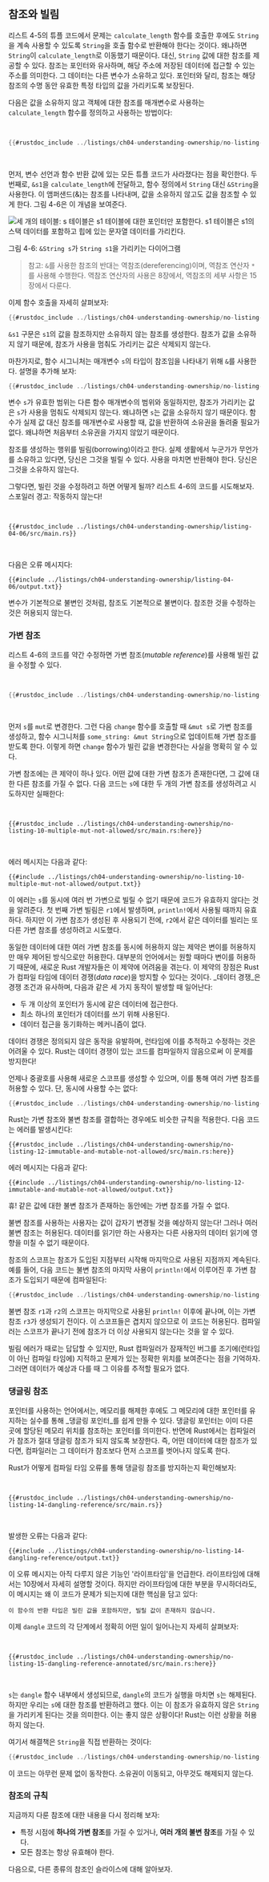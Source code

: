 ## 참조와 빌림

리스트 4-5의 튜플 코드에서 문제는 `calculate_length` 함수를 호출한 후에도 `String`을 계속 사용할 수 있도록 `String`을 호출 함수로 반환해야 한다는 것이다. 왜냐하면 `String`이 `calculate_length`로 이동했기 때문이다. 대신, `String` 값에 대한 참조를 제공할 수 있다. 참조는 포인터와 유사하며, 해당 주소에 저장된 데이터에 접근할 수 있는 주소를 의미한다. 그 데이터는 다른 변수가 소유하고 있다. 포인터와 달리, 참조는 해당 참조의 수명 동안 유효한 특정 타입의 값을 가리키도록 보장된다.

다음은 값을 소유하지 않고 객체에 대한 참조를 매개변수로 사용하는 `calculate_length` 함수를 정의하고 사용하는 방법이다:

<Listing file-name="src/main.rs">

```rust
{{#rustdoc_include ../listings/ch04-understanding-ownership/no-listing-07-reference/src/main.rs:all}}
```

</Listing>

먼저, 변수 선언과 함수 반환 값에 있는 모든 튜플 코드가 사라졌다는 점을 확인한다. 두 번째로, `&s1`을 `calculate_length`에 전달하고, 함수 정의에서 `String` 대신 `&String`을 사용한다. 이 앰퍼샌드(&)는 참조를 나타내며, 값을 소유하지 않고도 값을 참조할 수 있게 한다. 그림 4-6은 이 개념을 보여준다.

<img alt="세 개의 테이블: s 테이블은 s1 테이블에 대한 포인터만 포함한다. s1 테이블은 s1의 스택 데이터를 포함하고 힙에 있는 문자열 데이터를 가리킨다." src="img/trpl04-06.svg" class="center" />

<span class="caption">그림 4-6: `&String s`가 `String s1`을 가리키는 다이어그램</span>

> 참고: `&`를 사용한 참조의 반대는 역참조(dereferencing)이며, 역참조 연산자 `*`를 사용해 수행한다. 역참조 연산자의 사용은 8장에서, 역참조의 세부 사항은 15장에서 다룬다.

이제 함수 호출을 자세히 살펴보자:

```rust
{{#rustdoc_include ../listings/ch04-understanding-ownership/no-listing-07-reference/src/main.rs:here}}
```

`&s1` 구문은 `s1`의 값을 참조하지만 소유하지 않는 참조를 생성한다. 참조가 값을 소유하지 않기 때문에, 참조가 사용을 멈춰도 가리키는 값은 삭제되지 않는다.

마찬가지로, 함수 시그니처는 매개변수 `s`의 타입이 참조임을 나타내기 위해 `&`를 사용한다. 설명을 추가해 보자:

```rust
{{#rustdoc_include ../listings/ch04-understanding-ownership/no-listing-08-reference-with-annotations/src/main.rs:here}}
```

변수 `s`가 유효한 범위는 다른 함수 매개변수의 범위와 동일하지만, 참조가 가리키는 값은 `s`가 사용을 멈춰도 삭제되지 않는다. 왜냐하면 `s`는 값을 소유하지 않기 때문이다. 함수가 실제 값 대신 참조를 매개변수로 사용할 때, 값을 반환하여 소유권을 돌려줄 필요가 없다. 왜냐하면 처음부터 소유권을 가지지 않았기 때문이다.

참조를 생성하는 행위를 빌림(borrowing)이라고 한다. 실제 생활에서 누군가가 무언가를 소유하고 있다면, 당신은 그것을 빌릴 수 있다. 사용을 마치면 반환해야 한다. 당신은 그것을 소유하지 않는다.

그렇다면, 빌린 것을 수정하려고 하면 어떻게 될까? 리스트 4-6의 코드를 시도해보자. 스포일러 경고: 작동하지 않는다!

<Listing number="4-6" file-name="src/main.rs" caption="빌린 값을 수정하려는 시도">

```rust,ignore,does_not_compile
{{#rustdoc_include ../listings/ch04-understanding-ownership/listing-04-06/src/main.rs}}
```

</Listing>

다음은 오류 메시지다:

```console
{{#include ../listings/ch04-understanding-ownership/listing-04-06/output.txt}}
```

변수가 기본적으로 불변인 것처럼, 참조도 기본적으로 불변이다. 참조한 것을 수정하는 것은 허용되지 않는다.


### 가변 참조

리스트 4-6의 코드를 약간 수정하면 가변 참조(_mutable reference_)를 사용해 빌린 값을 수정할 수 있다.

<Listing file-name="src/main.rs">

```rust
{{#rustdoc_include ../listings/ch04-understanding-ownership/no-listing-09-fixes-listing-04-06/src/main.rs}}
```

</Listing>

먼저 `s`를 `mut`로 변경한다. 그런 다음 `change` 함수를 호출할 때 `&mut s`로 가변 참조를 생성하고, 함수 시그니처를 `some_string: &mut String`으로 업데이트해 가변 참조를 받도록 한다. 이렇게 하면 `change` 함수가 빌린 값을 변경한다는 사실을 명확히 알 수 있다.

가변 참조에는 큰 제약이 하나 있다. 어떤 값에 대한 가변 참조가 존재한다면, 그 값에 대한 다른 참조를 가질 수 없다. 다음 코드는 `s`에 대한 두 개의 가변 참조를 생성하려고 시도하지만 실패한다:

<Listing file-name="src/main.rs">

```rust,ignore,does_not_compile
{{#rustdoc_include ../listings/ch04-understanding-ownership/no-listing-10-multiple-mut-not-allowed/src/main.rs:here}}
```

</Listing>

에러 메시지는 다음과 같다:

```console
{{#include ../listings/ch04-understanding-ownership/no-listing-10-multiple-mut-not-allowed/output.txt}}
```

이 에러는 `s`를 동시에 여러 번 가변으로 빌릴 수 없기 때문에 코드가 유효하지 않다는 것을 알려준다. 첫 번째 가변 빌림은 `r1`에서 발생하며, `println!`에서 사용될 때까지 유효하다. 하지만 이 가변 참조가 생성된 후 사용되기 전에, `r2`에서 같은 데이터를 빌리는 또 다른 가변 참조를 생성하려고 시도했다.

동일한 데이터에 대한 여러 가변 참조를 동시에 허용하지 않는 제약은 변이를 허용하지만 매우 제어된 방식으로만 허용한다. 대부분의 언어에서는 원할 때마다 변이를 허용하기 때문에, 새로운 Rust 개발자들은 이 제약에 어려움을 겪는다. 이 제약의 장점은 Rust가 컴파일 타임에 데이터 경쟁(_data race_)을 방지할 수 있다는 것이다. _데이터 경쟁_은 경쟁 조건과 유사하며, 다음과 같은 세 가지 동작이 발생할 때 일어난다:

- 두 개 이상의 포인터가 동시에 같은 데이터에 접근한다.
- 최소 하나의 포인터가 데이터를 쓰기 위해 사용된다.
- 데이터 접근을 동기화하는 메커니즘이 없다.

데이터 경쟁은 정의되지 않은 동작을 유발하며, 런타임에 이를 추적하고 수정하는 것은 어려울 수 있다. Rust는 데이터 경쟁이 있는 코드를 컴파일하지 않음으로써 이 문제를 방지한다!

언제나 중괄호를 사용해 새로운 스코프를 생성할 수 있으며, 이를 통해 여러 가변 참조를 허용할 수 있다. 단, 동시에 사용할 수는 없다:

```rust
{{#rustdoc_include ../listings/ch04-understanding-ownership/no-listing-11-muts-in-separate-scopes/src/main.rs:here}}
```

Rust는 가변 참조와 불변 참조를 결합하는 경우에도 비슷한 규칙을 적용한다. 다음 코드는 에러를 발생시킨다:

```rust,ignore,does_not_compile
{{#rustdoc_include ../listings/ch04-understanding-ownership/no-listing-12-immutable-and-mutable-not-allowed/src/main.rs:here}}
```

에러 메시지는 다음과 같다:

```console
{{#include ../listings/ch04-understanding-ownership/no-listing-12-immutable-and-mutable-not-allowed/output.txt}}
```

휴! 같은 값에 대한 불변 참조가 존재하는 동안에는 가변 참조를 가질 수 없다.

불변 참조를 사용하는 사용자는 값이 갑자기 변경될 것을 예상하지 않는다! 그러나 여러 불변 참조는 허용된다. 데이터를 읽기만 하는 사용자는 다른 사용자의 데이터 읽기에 영향을 미칠 수 없기 때문이다.

참조의 스코프는 참조가 도입된 지점부터 시작해 마지막으로 사용된 지점까지 계속된다. 예를 들어, 다음 코드는 불변 참조의 마지막 사용이 `println!`에서 이루어진 후 가변 참조가 도입되기 때문에 컴파일된다:

```rust
{{#rustdoc_include ../listings/ch04-understanding-ownership/no-listing-13-reference-scope-ends/src/main.rs:here}}
```

불변 참조 `r1`과 `r2`의 스코프는 마지막으로 사용된 `println!` 이후에 끝나며, 이는 가변 참조 `r3`가 생성되기 전이다. 이 스코프들은 겹치지 않으므로 이 코드는 허용된다. 컴파일러는 스코프가 끝나기 전에 참조가 더 이상 사용되지 않는다는 것을 알 수 있다.

빌림 에러가 때로는 답답할 수 있지만, Rust 컴파일러가 잠재적인 버그를 조기에(런타임이 아닌 컴파일 타임에) 지적하고 문제가 있는 정확한 위치를 보여준다는 점을 기억하자. 그러면 데이터가 예상과 다를 때 그 이유를 추적할 필요가 없다.


### 댕글링 참조

포인터를 사용하는 언어에서는, 메모리를 해제한 후에도 그 메모리에 대한 포인터를 유지하는 실수를 통해 _댕글링 포인터_를 쉽게 만들 수 있다. 댕글링 포인터는 이미 다른 곳에 할당된 메모리 위치를 참조하는 포인터를 의미한다. 반면에 Rust에서는 컴파일러가 참조가 절대 댕글링 참조가 되지 않도록 보장한다. 즉, 어떤 데이터에 대한 참조가 있다면, 컴파일러는 그 데이터가 참조보다 먼저 스코프를 벗어나지 않도록 한다.

Rust가 어떻게 컴파일 타임 오류를 통해 댕글링 참조를 방지하는지 확인해보자:

<Listing file-name="src/main.rs">

```rust,ignore,does_not_compile
{{#rustdoc_include ../listings/ch04-understanding-ownership/no-listing-14-dangling-reference/src/main.rs}}
```

</Listing>

발생한 오류는 다음과 같다:

```console
{{#include ../listings/ch04-understanding-ownership/no-listing-14-dangling-reference/output.txt}}
```

이 오류 메시지는 아직 다루지 않은 기능인 '라이프타임'을 언급한다. 라이프타임에 대해서는 10장에서 자세히 설명할 것이다. 하지만 라이프타임에 대한 부분을 무시하더라도, 이 메시지는 왜 이 코드가 문제가 되는지에 대한 핵심을 담고 있다:

```text
이 함수의 반환 타입은 빌린 값을 포함하지만, 빌릴 값이 존재하지 않습니다.
```

이제 `dangle` 코드의 각 단계에서 정확히 어떤 일이 일어나는지 자세히 살펴보자:

<Listing file-name="src/main.rs">

```rust,ignore,does_not_compile
{{#rustdoc_include ../listings/ch04-understanding-ownership/no-listing-15-dangling-reference-annotated/src/main.rs:here}}
```

</Listing>

`s`는 `dangle` 함수 내부에서 생성되므로, `dangle`의 코드가 실행을 마치면 `s`는 해제된다. 하지만 우리는 `s`에 대한 참조를 반환하려고 했다. 이는 이 참조가 유효하지 않은 `String`을 가리키게 된다는 것을 의미한다. 이는 좋지 않은 상황이다! Rust는 이런 상황을 허용하지 않는다.

여기서 해결책은 `String`을 직접 반환하는 것이다:

```rust
{{#rustdoc_include ../listings/ch04-understanding-ownership/no-listing-16-no-dangle/src/main.rs:here}}
```

이 코드는 아무런 문제 없이 동작한다. 소유권이 이동되고, 아무것도 해제되지 않는다.


### 참조의 규칙


지금까지 다룬 참조에 대한 내용을 다시 정리해 보자:

- 특정 시점에 **하나의 가변 참조**를 가질 수 있거나, **여러 개의 불변 참조**를 가질 수 있다.
- 모든 참조는 항상 유효해야 한다.

다음으로, 다른 종류의 참조인 슬라이스에 대해 알아보자.


